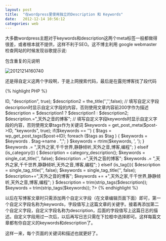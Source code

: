 ```yaml
---
layout: post
title:  "在wordpress里使用独立的Description 和 Keywords"
date:   2012-12-14 10:56:12
categories: web
---
```

大多数wordpress主题对于keywords和description这两个meta标签一般都做得很差，或者根本就不提供，这样不利于SEO。这不博主利用 google webmaster 检查网站的时候发现谷歌提示说:

包含重复的元说明

![20121214160740]({{site_url}}/uploads/2012/12/20121214160740.png)

还是得自定义这两个字段啊，于是上网搜索代码，最后是在露兜博客找了段代码


{% highlight PHP %}
<?php
if (is_home() || is_page()) {
    // 将以下引号中的内容改成你的主页description
    $description = "天外之音的博客";

    // 将以下引号中的内容改成你的主页keywords
    $keywords = "天外之家,千千世界,静静倾听,天外之音,博客,编程,php,linux";
}
elseif (is_single()) {
    $description1 = get_post_meta($post->ID, "description", true);
    $description2 = the_title('','',false);

    // 填写自定义字段description时显示自定义字段的内容，否则使用文章内容前200字作为描述
    $description = $description1 ? $description1 : $description2;
    $description.=",天外之音的博客";
    // 填写自定义字段keywords时显示自定义字段的内容，否则使用文章tags作为关键词
    $keywords = get_post_meta($post->ID, "keywords", true);
    if($keywords == '') {
        $tags = wp_get_post_tags($post->ID);    
        foreach ($tags as $tag ) {        
            $keywords = $keywords . $tag->name . ",";    
        }
        $keywords = rtrim($keywords, ', ');
    }
$keywords .= ",天外之家,千千世界,静静倾听,天外之音,博客,编程";
}
elseif (is_category()) {
    $description = category_description();
    $keywords = single_cat_title('', false);
    $description .=",天外之音的博客";
    $keywords .= ",天外之家,千千世界,静静倾听,天外之音,博客,编程";
}
elseif (is_tag()){
    $description = single_tag_title('', false);
    $keywords = single_tag_title('', false);
$description+=",天外之音的博客";
$keywords += +",天外之家,千千世界,静静倾听,天外之音,博客,编程";
}
$description = trim(strip_tags($description));
$keywords = trim(strip_tags($keywords));
?>
<meta name="description" content="<?php echo $description; ?>" />
<meta name="keywords" content="<?php echo $keywords; ?>" />
{% endhighlight %}

以后在写博客文章时只需添加两个自定义字段（在文章编辑页面下面）即可，第一个自定义字段名称为keywords，字段值写上这篇文章的关键字。接着再添加第二个自定义字段，自定义字段名称为description，后面的字段值写上这篇日志的描述。自定义字段用过一次后，以后再写日志只需在下拉框中选择即可。这样每篇文章都有你自定义的keywords和description了。

这样一来，每个页面的关键词和描述也就更好了。